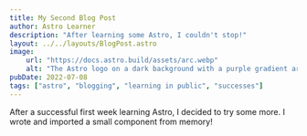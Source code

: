 ```yaml
---
title: My Second Blog Post
author: Astro Learner
description: "After learning some Astro, I couldn't stop!"
layout: ../../layouts/BlogPost.astro
image:
    url: "https://docs.astro.build/assets/arc.webp"
    alt: "The Astro logo on a dark background with a purple gradient arc."
pubDate: 2022-07-08
tags: ["astro", "blogging", "learning in public", "successes"]
---
```

After a successful first week learning Astro, I decided to try some more. I wrote and imported a small component from memory!